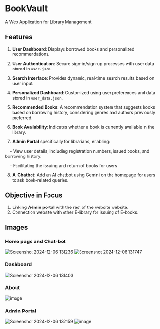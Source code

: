 # BookVault

  

A Web Application for Library Management  

  

## Features  

1. **User Dashboard**: Displays borrowed books and personalized recommendations.  

2. **User Authentication**: Secure sign-in/sign-up processes with user data stored in `user.json`.  

3. **Search Interface**: Provides dynamic, real-time search results based on user input.  

4. **Personalized Dashboard**: Customized using user preferences and data stored in `user_data.json`.  

5. **Recommended Books**: A recommendation system that suggests books based on borrowing history, considering genres and authors previously preferred.  

6. **Book Availability**: Indicates whether a book is currently available in the library.  

7. **Admin Portal** specifically for librarians, enabling:  

    - View user details, including registration numbers, issued books, and borrowing history.  

    - Facilitating the issuing and return of books for users

8. **AI Chatbot**: Add an AI chatbot using Gemini on the homepage for users to ask book-related queries.

  

## Objective in Focus  

1. Linking **Admin portal** with the rest of the website website.
2. Connection website with other E-library for issuing of E-books.

## Images

### Home page and Chat-bot
![Screenshot 2024-12-06 131236](https://github.com/user-attachments/assets/18363432-ddaf-41a8-924e-b5623c6790c5)
![Screenshot 2024-12-06 131747](https://github.com/user-attachments/assets/556b950e-e3c1-4193-939f-84b524c3f6e2)

### Dashboard
![Screenshot 2024-12-06 131403](https://github.com/user-attachments/assets/c5cef20d-e7c7-4f4e-8b32-3fc06bdda838)

### About
![image](https://github.com/user-attachments/assets/b8d912c4-a1ba-4ef8-bf6f-40972356d3cf)

### Admin Portal
![Screenshot 2024-12-06 132159](https://github.com/user-attachments/assets/cf5bde4b-1702-4cef-af1f-cd74f789cf21)
![image](https://github.com/user-attachments/assets/c145e7ff-a98e-4120-a334-9c12e998859e)



